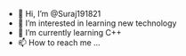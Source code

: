 - 👋 Hi, I’m @Suraj191821
- 👀 I’m interested in learning new technology
- 🌱 I’m currently learning C++
- 📫 How to reach me ...

<!---
Suraj191821/Suraj191821 is a ✨ special ✨ repository because its `README.md` (this file) appears on your GitHub profile.
You can click the Preview link to take a look at your changes.
--->
